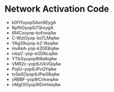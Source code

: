 # Network Activation Code
* k0IYfuyop5Axn9EygA
* RpfttOyop5i7QroygA
* tR4Cxuyop-kofvoqAw
* C-WziOyop-koTLMqAw
* YAg39uyop-kZ-NsqAw
* mvAkA-yop-kZGE8qAw
* ivbyC-yop-kGDNcqAw
* YTbGyuyop8t8alkqAw
* VMR2c-yop9JVkVQqAw
* PojlU-yop9JPvQYqAw
* txSeSOyop9JPw08qAw
* yRBBF-yop9ICnkwqAw
* nMgOlOyop9IDnHwqAw